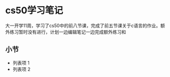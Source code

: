 # cs50学习笔记
大一开学11周，学习了cs50中的前八节课，完成了前五节课关于c语言的作业。额外练习暂时没有进行，计划一边编辑笔记一边完成额外练习和

## 小节
- 列表项 1
- 列表项 2


